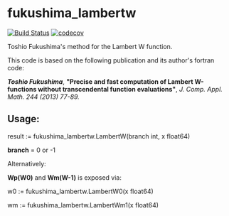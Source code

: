 # fukushima_lambertw
[![Build Status](https://travis-ci.org/jtejido/fukushima_lambertw.svg?branch=master)](https://travis-ci.org/jtejido/fukushima_lambertw) 
[![codecov](https://codecov.io/gh/jtejido/fukushima_lambertw/branch/master/graph/badge.svg)](https://codecov.io/gh/jtejido/fukushima_lambertw)

Toshio Fukushima's method for the Lambert W function.

This code is based on the following publication and its author's fortran code:

***Toshio Fukushima***, **"Precise and fast computation of Lambert W-functions without
transcendental function evaluations"**, *J. Comp. Appl. Math. 244 (2013) 77-89.*

## Usage:

result := fukushima_lambertw.LambertW(branch int, x float64)

**branch** = 0 or -1

Alternatively:

**Wp(W0)** and **Wm(W-1)** is exposed via:

w0 := fukushima_lambertw.LambertW0(x float64)

wm := fukushima_lambertw.LambertWm1(x float64)
